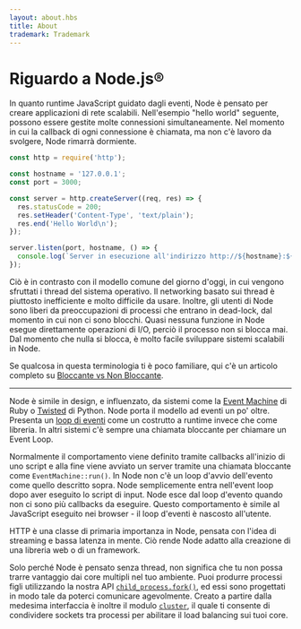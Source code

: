 ```yaml
---
layout: about.hbs
title: About
trademark: Trademark
---
```

# Riguardo a Node.js&reg;

In quanto runtime JavaScript guidato dagli eventi, Node è pensato per creare applicazioni di rete scalabili. Nell'esempio "hello world" seguente, possono essere gestite molte connessioni simultaneamente. Nel momento in cui la callback di ogni connessione è chiamata, ma non c'è lavoro da svolgere, Node rimarrà dormiente.

```javascript
const http = require('http');

const hostname = '127.0.0.1';
const port = 3000;

const server = http.createServer((req, res) => {
  res.statusCode = 200;
  res.setHeader('Content-Type', 'text/plain');
  res.end('Hello World\n');
});

server.listen(port, hostname, () => {
  console.log(`Server in esecuzione all'indirizzo http://${hostname}:${port}/`);
});
```
Ciò è in contrasto con il modello comune del giorno d'oggi, in cui vengono sfruttati i thread del sistema operativo. Il networking basato sui thread è piuttosto inefficiente e molto difficile da usare. Inoltre, gli utenti di Node sono liberi da preoccupazioni di processi che entrano in dead-lock, dal momento in cui non ci sono blocchi. Quasi nessuna funzione in Node esegue direttamente operazioni di I/O, perciò il processo non si blocca mai. Dal momento che nulla si blocca, è molto facile sviluppare sistemi scalabili in Node.

Se qualcosa in questa terminologia ti è poco familiare, qui c'è un articolo completo su [Bloccante vs Non Bloccante][]. 

---

Node è simile in design, e influenzato, da sistemi come la [Event Machine][] di Ruby o [Twisted][] di Python. Node porta il modello ad eventi un po' oltre. Presenta un [loop di eventi][] come un costrutto a runtime invece che come libreria. In altri sistemi c'è sempre una chiamata bloccante per chiamare un Event Loop.

Normalmente il comportamento viene definito tramite callbacks all'inizio di uno script e alla fine viene avviato un server tramite una chiamata bloccante come `EventMachine::run()`.
In Node non c'è un loop d'avvio dell'evento come quello descritto sopra. 
Node semplicemente entra nell'event loop dopo aver eseguito lo script di input. 
Node esce dal loop d'evento quando non ci sono più callbacks da eseguire.
Questo comportamento è simile al JavaScript eseguito nei browser - il loop d'eventi è nascosto all'utente.

HTTP è una classe di primaria importanza in Node, pensata con l'idea di streaming e bassa latenza in mente.
Ciò rende Node adatto alla creazione di una libreria web o di un framework.

Solo perché Node è pensato senza thread, non significa che tu non possa trarre vantaggio dai core multipli nel tuo ambiente. Puoi produrre processi figli utilizzando la nostra API [`child_process.fork()`][], ed essi sono progettati in modo tale da poterci comunicare agevolmente. Creato a partire dalla medesima interfaccia è inoltre il modulo [`cluster`][], il quale ti consente di condividere sockets tra processi per abilitare il load balancing sui tuoi core.

[Bloccante vs Non Bloccante]: https://nodejs.org/en/docs/guides/blocking-vs-non-blocking/
[`child_process.fork()`]: https://nodejs.org/api/child_process.html#child_process_child_process_fork_modulepath_args_options
[`cluster`]: https://nodejs.org/api/cluster.html
[loop di eventi]: https://nodejs.org/en/docs/guides/event-loop-timers-and-nexttick/
[Event Machine]: http://rubyeventmachine.com/
[Twisted]: http://twistedmatrix.com/
